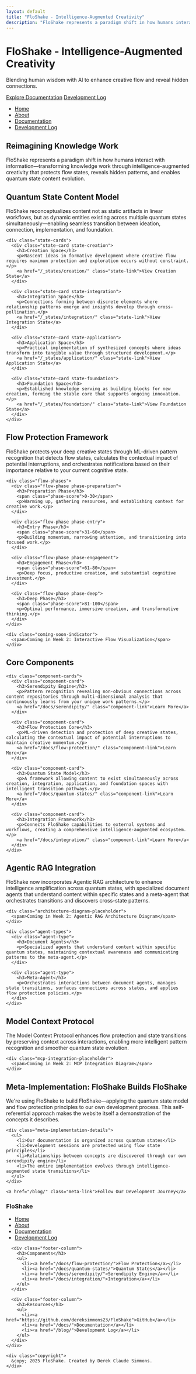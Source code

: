 ```yaml
---
layout: default
title: "FloShake - Intelligence-Augmented Creativity"
description: "FloShake represents a paradigm shift in how humans interact with information—transcending traditional content management to establish a new category of intelligence-augmented creativity."
---
```


<div class="hero-section">
  <h1>FloShake - Intelligence-Augmented Creativity</h1>
  <p class="lead">Blending human wisdom with AI to enhance creative flow and reveal hidden connections.</p>
  <div class="cta-buttons">
    <a href="/docs/" class="btn btn-primary">Explore Documentation</a>
    <a href="/blog/" class="btn btn-secondary">Development Log</a>
  </div>
</div>

<nav class="main-navigation">
  <ul>
    <li><a href="/">Home</a></li>
    <li><a href="/about/">About</a></li>
    <li><a href="/docs/">Documentation</a></li>
    <li><a href="/blog/">Development Log</a></li>
  </ul>
</nav>

<section class="intro-section">
  <div class="container">
    <h2>Reimagining Knowledge Work</h2>
    <p>FloShake represents a paradigm shift in how humans interact with information—transforming knowledge work through intelligence-augmented creativity that protects flow states, reveals hidden patterns, and enables quantum state content evolution.</p>
  </div>
</section>

<section class="quantum-states-section">
  <div class="container">
    <h2>Quantum State Content Model</h2>
    <p>FloShake reconceptualizes content not as static artifacts in linear workflows, but as dynamic entities existing across multiple quantum states simultaneously—enabling seamless transition between ideation, connection, implementation, and foundation.</p>
    
    <div class="state-cards">
      <div class="state-card state-creation">
        <h3>Creation Space</h3>
        <p>Nascent ideas in formative development where creative flow requires maximum protection and exploration occurs without constraint.</p>
        <a href="/_states/creation/" class="state-link">View Creation State</a>
      </div>
      
      <div class="state-card state-integration">
        <h3>Integration Space</h3>
        <p>Connections forming between discrete elements where relationship patterns emerge and insights develop through cross-pollination.</p>
        <a href="/_states/integration/" class="state-link">View Integration State</a>
      </div>
      
      <div class="state-card state-application">
        <h3>Application Space</h3>
        <p>Practical implementation of synthesized concepts where ideas transform into tangible value through structured development.</p>
        <a href="/_states/application/" class="state-link">View Application State</a>
      </div>
      
      <div class="state-card state-foundation">
        <h3>Foundation Space</h3>
        <p>Established knowledge serving as building blocks for new creation, forming the stable core that supports ongoing innovation.</p>
        <a href="/_states/foundation/" class="state-link">View Foundation State</a>
      </div>
    </div>
  </div>
</section>

<section class="flow-protection-section">
  <div class="container">
    <h2>Flow Protection Framework</h2>
    <p>FloShake protects your deep creative states through ML-driven pattern recognition that detects flow states, calculates the contextual impact of potential interruptions, and orchestrates notifications based on their importance relative to your current cognitive state.</p>
    
    <div class="flow-phases">
      <div class="flow-phase phase-preparation">
        <h3>Preparation Phase</h3>
        <span class="phase-score">0-30</span>
        <p>Warming up, gathering resources, and establishing context for creative work.</p>
      </div>
      
      <div class="flow-phase phase-entry">
        <h3>Entry Phase</h3>
        <span class="phase-score">31-60</span>
        <p>Building momentum, narrowing attention, and transitioning into focused work.</p>
      </div>
      
      <div class="flow-phase phase-engagement">
        <h3>Engagement Phase</h3>
        <span class="phase-score">61-80</span>
        <p>Deep focus, productive creation, and substantial cognitive investment.</p>
      </div>
      
      <div class="flow-phase phase-deep">
        <h3>Deep Phase</h3>
        <span class="phase-score">81-100</span>
        <p>Optimal performance, immersive creation, and transformative thinking.</p>
      </div>
    </div>
    
    <div class="coming-soon-indicator">
      <span>Coming in Week 2: Interactive Flow Visualization</span>
    </div>
  </div>
</section>

<section class="components-section">
  <div class="container">
    <h2>Core Components</h2>
    
    <div class="component-cards">
      <div class="component-card">
        <h3>Serendipity Engine</h3>
        <p>Pattern recognition revealing non-obvious connections across content repositories through multi-dimensional analysis that continuously learns from your unique work patterns.</p>
        <a href="/docs/serendipity/" class="component-link">Learn More</a>
      </div>
      
      <div class="component-card">
        <h3>Flow Protection Core</h3>
        <p>ML-driven detection and protection of deep creative states, calculating the contextual impact of potential interruptions to maintain creative momentum.</p>
        <a href="/docs/flow-protection/" class="component-link">Learn More</a>
      </div>
      
      <div class="component-card">
        <h3>Quantum State Model</h3>
        <p>A framework allowing content to exist simultaneously across creation, integration, application, and foundation spaces with intelligent transition pathways.</p>
        <a href="/docs/quantum-states/" class="component-link">Learn More</a>
      </div>
      
      <div class="component-card">
        <h3>Integration Framework</h3>
        <p>Connects FloShake capabilities to external systems and workflows, creating a comprehensive intelligence-augmented ecosystem.</p>
        <a href="/docs/integration/" class="component-link">Learn More</a>
      </div>
    </div>
  </div>
</section>

<section class="agentic-rag-section">
  <div class="container">
    <h2>Agentic RAG Integration</h2>
    <p>FloShake now incorporates Agentic RAG architecture to enhance intelligence amplification across quantum states, with specialized document agents that understand content within specific states and a meta-agent that orchestrates transitions and discovers cross-state patterns.</p>
    
    <div class="architecture-diagram-placeholder">
      <span>Coming in Week 2: Agentic RAG Architecture Diagram</span>
    </div>
    
    <div class="agent-types">
      <div class="agent-type">
        <h3>Document Agents</h3>
        <p>Specialized agents that understand content within specific quantum states, maintaining contextual awareness and communicating patterns to the meta-agent.</p>
      </div>
      
      <div class="agent-type">
        <h3>Meta-Agent</h3>
        <p>Orchestrates interactions between document agents, manages state transitions, surfaces connections across states, and applies flow protection policies.</p>
      </div>
    </div>
  </div>
</section>

<section class="mcp-section">
  <div class="container">
    <h2>Model Context Protocol</h2>
    <p>The Model Context Protocol enhances flow protection and state transitions by preserving context across interactions, enabling more intelligent pattern recognition and smoother quantum state evolution.</p>
    
    <div class="mcp-integration-placeholder">
      <span>Coming in Week 2: MCP Integration Diagram</span>
    </div>
  </div>
</section>

<section class="meta-implementation-section">
  <div class="container">
    <h2>Meta-Implementation: FloShake Builds FloShake</h2>
    <p>We're using FloShake to build FloShake—applying the quantum state model and flow protection principles to our own development process. This self-referential approach makes the website itself a demonstration of the concepts it describes.</p>
    
    <div class="meta-implementation-details">
      <ul>
        <li>Our documentation is organized across quantum states</li>
        <li>Development sessions are protected using flow state principles</li>
        <li>Relationships between concepts are discovered through our own serendipity engine</li>
        <li>The entire implementation evolves through intelligence-augmented state transitions</li>
      </ul>
    </div>
    
    <a href="/blog/" class="meta-link">Follow Our Development Journey</a>
  </div>
</section>

<footer class="site-footer">
  <div class="container">
    <div class="footer-columns">
      <div class="footer-column">
        <h3>FloShake</h3>
        <ul>
          <li><a href="/">Home</a></li>
          <li><a href="/about/">About</a></li>
          <li><a href="/docs/">Documentation</a></li>
          <li><a href="/blog/">Development Log</a></li>
        </ul>
      </div>
      
      <div class="footer-column">
        <h3>Components</h3>
        <ul>
          <li><a href="/docs/flow-protection/">Flow Protection</a></li>
          <li><a href="/docs/quantum-states/">Quantum States</a></li>
          <li><a href="/docs/serendipity/">Serendipity Engine</a></li>
          <li><a href="/docs/integration/">Integration</a></li>
        </ul>
      </div>
      
      <div class="footer-column">
        <h3>Resources</h3>
        <ul>
          <li><a href="https://github.com/dereksimmons23/FloShake">GitHub</a></li>
          <li><a href="/docs/">Documentation</a></li>
          <li><a href="/blog/">Development Log</a></li>
        </ul>
      </div>
    </div>
    
    <div class="copyright">
      &copy; 2025 FloShake. Created by Derek Claude Simmons.
    </div>
  </div>
</footer>